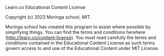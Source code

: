 Learn.co Educational Content License

Copyright (c) 2023 Moringa school, MIT.

Moringa school has created this program to assist where possible by simplifying things. You can find the terms and conditions herehere (http://learn.co/content-license). You must read carefully the terms and conditions contained in the Educational Content License as such terms govern access to and use of the Educational Content under MIT License.
